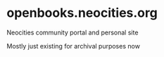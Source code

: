 # openbooks.neocities.org
Neocities community portal and personal site

Mostly just existing for archival purposes now
